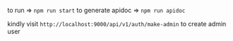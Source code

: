 to run => `npm run start`
to generate apidoc => `npm run apidoc`

kindly visit `http://localhost:9000/api/v1/auth/make-admin` to create admin user